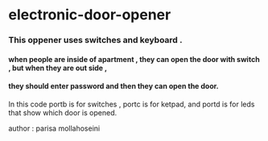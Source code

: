 # electronic-door-opener
### This oppener uses switches and keyboard . 
#### when people are inside of apartment , they can open the door with switch  , but when they are out side ,
#### they should enter password and then they can open the door.


In this code portb is for switches , portc is for ketpad, and portd is for leds that show which door is opened.

author : parisa mollahoseini
